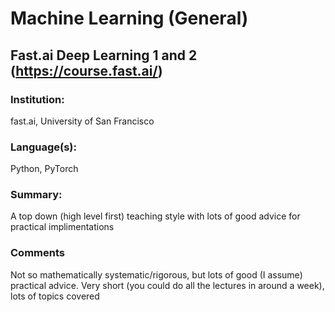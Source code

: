 # Machine Learning (General)
## Fast.ai Deep Learning 1 and 2 (https://course.fast.ai/)
### Institution:
fast.ai, University of San Francisco
### Language(s):
Python, PyTorch
### Summary:
A top down (high level first) teaching style with lots of good advice for practical implimentations
### Comments
Not so mathematically systematic/rigorous, but lots of good (I assume) practical advice. Very short (you could do all the lectures in around a week), lots of topics covered
